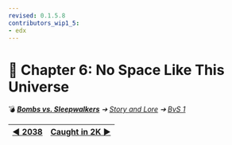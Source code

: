 ```yaml
---
revised: 0.1.5.8
contributors_wip1_5:
- edx
---
```


# 📄 Chapter 6: No Space Like This Universe

💣 ***[Bombs vs. Sleepwalkers](/README.md)** ➔ [Story and Lore](/story/readme.md) ➔ [BvS 1](/story/bvs1/readme.md)*

| [◀️ 2038](/story/bvs1/05_2038.md) | [Caught in 2K ▶️](/story/bvs1/07_caught_in_2k.md) |
| --: | :-- |
